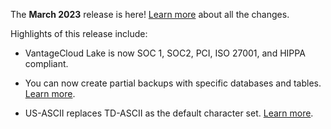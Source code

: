
The **March 2023** release is here! [Learn more](https://docs.teradata.com/r/Teradata-VantageCloud-Lake/What-s-New/March-2023) about all the changes. 

Highlights of this release include: 

* VantageCloud Lake is now SOC 1, SOC2, PCI, ISO 27001, and HIPPA compliant. 

* You can now create partial backups with specific databases and tables. [Learn more](https://docs.teradata.com/r/Teradata-VantageCloud-Lake/Backing-Up-and-Restoring-Data/Backup-and-Restore/Creating-a-Backup-Plan). 

* US-ASCII replaces TD-ASCII as the default character set. [Learn more](https://docs.teradata.com/r/Teradata-VantageCloud-Lake/SQL-Reference/Analytics-Database-International-Character-Set-Support/Managing-International-Language-Support/System-Default-Character-Support/US-ASCII-Character-Set). 


